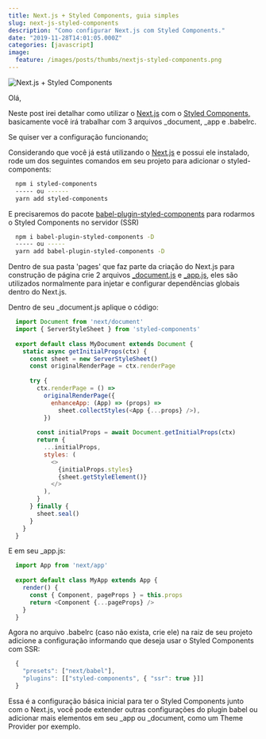 ```yaml
---
title: Next.js + Styled Components, guia simples
slug: next-js-styled-components
description: "Como configurar Next.js com Styled Components."
date: "2019-11-28T14:01:05.000Z"
categories: [javascript]
image:
  feature: /images/posts/thumbs/nextjs-styled-components.png
---
```


![Next.js + Styled Components](/images/posts/thumbs/nextjs-styled-components.png)

Olá,

Neste post irei detalhar como utilizar o [Next.js](https://nextjs.org/) com o [Styled Components](https://styled-components.com/)[,](https://dev.to/aprietof/nextjs--styled-components-the-really-simple-guide----101c) basicamente você irá trabalhar com 3 arquivos _document, _app e .babelrc.

Se quiser ver a configuração funcionando[:](https://codesandbox.io/s/post-nextjs-styled-components-3pml6)

Considerando que você já está utilizando o [Next.js](https://nextjs.org/docs/getting-started) e possui ele instalado, rode um dos seguintes comandos em seu projeto para adicionar o styled-components:
  ```bash
    npm i styled-components
    ----- ou ------
    yarn add styled-components
  ```
E precisaremos do pacote [babel-plugin-styled-components](https://styled-components.com/docs/tooling#babel-plugin) para rodarmos o Styled Components no servidor (SSR)
  ```bash
    npm i babel-plugin-styled-components -D
    ----- ou -----
    yarn add babel-plugin-styled-components -D
  ```
Dentro de sua pasta 'pages' que faz parte da criação do Next.js para construção de página crie 2 arquivos [_document.js](https://nextjs.org/docs/advanced-features/custom-document) e [_app.js](https://nextjs.org/docs/advanced-features/custom-app), eles são utilizados normalmente para injetar e configurar dependências globais dentro do Next.js.

Dentro de seu _document.js aplique o código:
  ```js
    import Document from 'next/document'
    import { ServerStyleSheet } from 'styled-components'
    
    export default class MyDocument extends Document {
      static async getInitialProps(ctx) {
        const sheet = new ServerStyleSheet()
        const originalRenderPage = ctx.renderPage
    
        try {
          ctx.renderPage = () =>
            originalRenderPage({
              enhanceApp: (App) => (props) =>
                sheet.collectStyles(<App {...props} />),
            })
    
          const initialProps = await Document.getInitialProps(ctx)
          return {
            ...initialProps,
            styles: (
              <>
                {initialProps.styles}
                {sheet.getStyleElement()}
              </>
            ),
          }
        } finally {
          sheet.seal()
        }
      }
    }
  ```
E em seu _app.js:
  ```js
    import App from 'next/app'
    
    export default class MyApp extends App {
      render() {
        const { Component, pageProps } = this.props
        return <Component {...pageProps} />
      }
    }
  ```
Agora no arquivo .babelrc (caso não exista, crie ele) na raiz de seu projeto adicione a configuração informando que deseja usar o Styled Components com SSR:
  ```js
    {
      "presets": ["next/babel"],
      "plugins": [["styled-components", { "ssr": true }]]
    }
  ```
Essa é a configuração básica inicial para ter o Styled Components junto com o Next.js, você pode extender outras configurações do plugin babel ou adicionar mais elementos em seu _app ou _document, como um Theme Provider por exemplo.